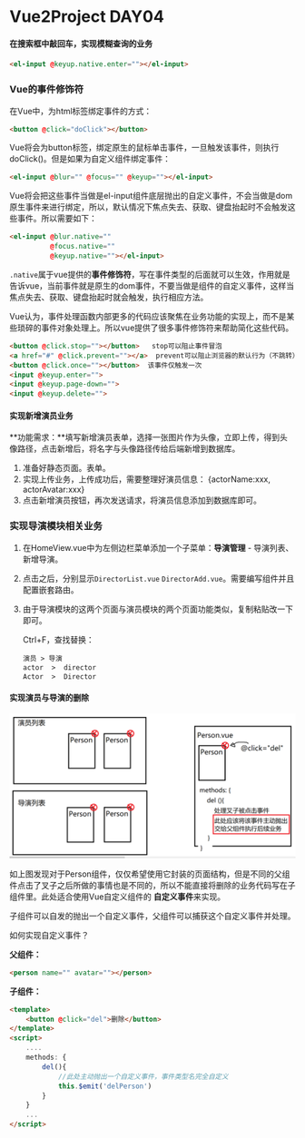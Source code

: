 # Vue2Project DAY04

#### 在搜索框中敲回车，实现模糊查询的业务

```html
<el-input @keyup.native.enter=""></el-input>
```





### Vue的事件修饰符

在Vue中，为html标签绑定事件的方式：

```html
<button @click="doClick"></button>
```

Vue将会为button标签，绑定原生的鼠标单击事件，一旦触发该事件，则执行doClick()。但是如果为自定义组件绑定事件：

```html
<el-input @blur="" @focus="" @keyup=""></el-input>
```

Vue将会把这些事件当做是el-input组件底层抛出的自定义事件，不会当做是dom原生事件来进行绑定，所以，默认情况下焦点失去、获取、键盘抬起时不会触发这些事件。所以需要如下：

```html
<el-input @blur.native="" 
          @focus.native="" 
          @keyup.native=""></el-input>
```

`.native`属于vue提供的**事件修饰符**，写在事件类型的后面就可以生效，作用就是告诉vue，当前事件就是原生的dom事件，不要当做是组件的自定义事件，这样当焦点失去、获取、键盘抬起时就会触发，执行相应方法。

Vue认为，事件处理函数内部更多的代码应该聚焦在业务功能的实现上，而不是某些琐碎的事件对象处理上。所以vue提供了很多事件修饰符来帮助简化这些代码。

```html
<button @click.stop=""></button>   stop可以阻止事件冒泡
<a href="#" @click.prevent=""></a>  prevent可以阻止浏览器的默认行为（不跳转）
<button @click.once=""></button>  该事件仅触发一次
<input @keyup.enter="">
<input @keyup.page-down="">
<input @keyup.delete="">
```



#### 实现新增演员业务

**功能需求：**填写新增演员表单，选择一张图片作为头像，立即上传，得到头像路径，点击新增后，将名字与头像路径传给后端新增到数据库。

1. 准备好静态页面。表单。
2. 实现上传业务，上传成功后，需要整理好演员信息： {actorName:xxx,  actorAvatar:xxx}
3. 点击新增演员按钮，再次发送请求，将演员信息添加到数据库即可。



### 实现导演模块相关业务

1. 在HomeView.vue中为左侧边栏菜单添加一个子菜单：**导演管理** - 导演列表、新增导演。

2. 点击之后，分别显示`DirectorList.vue`   `DirectorAdd.vue`。需要编写组件并且配置嵌套路由。

3. 由于导演模块的这两个页面与演员模块的两个页面功能类似，复制粘贴改一下即可。

   Ctrl+F，查找替换：

   ```
   演员 > 导演
   actor  >  director
   Actor  >  Director
   ```


#### 实现演员与导演的删除

![1686122202225](../../day03/note/assets/1686122202225.png)

如上图发现对于Person组件，仅仅希望使用它封装的页面结构，但是不同的父组件点击了叉子之后所做的事情也是不同的，所以不能直接将删除的业务代码写在子组件里。此处适合使用Vue自定义组件的 **自定义事件**来实现。

子组件可以自发的抛出一个自定义事件，父组件可以捕获这个自定义事件并处理。

如何实现自定义事件？

**父组件：**

```html
<person name="" avatar=""></person>
```

**子组件：**

```html
<template>
	<button @click="del">删除</button>
</template>
<script>
    ....
    methods: {
        del(){
            //此处主动抛出一个自定义事件，事件类型名完全自定义 
            this.$emit('delPerson')
        }
    }
    ...
</script>
```









